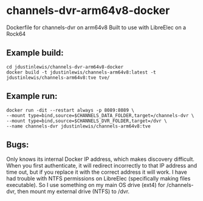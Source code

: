 # channels-dvr-arm64v8-docker
Dockerfile for channels-dvr on arm64v8
Built to use with LibreElec on a Rock64

## Example build:
```
cd jdustinlewis/channels-dvr-arm64v8-docker
docker build -t jdustinlewis/channels-arm64v8:latest -t jdustinlewis/channels-arm64v8:tve tve/
```

## Example run:
```
docker run -dit --restart always -p 8089:8089 \
--mount type=bind,source=$CHANNELS_DATA_FOLDER,target=/channels-dvr \
--mount type=bind,source=$CHANNELS_DVR_FOLDER,target=/dvr \
--name channels-dvr jdustinlewis/channels-arm64v8:tve
```

## Bugs:
Only knows its internal Docker IP address, which makes discovery difficult. When you first authenticate, it will redirect incorrectly to that IP address and time out, but if you replace it with the correct address it will work.
I have had trouble with NTFS permissions on LibreElec (specifically making files executable). So I use something on my main OS drive (ext4) for /channels-dvr, then mount my external drive (NTFS) to /dvr.
